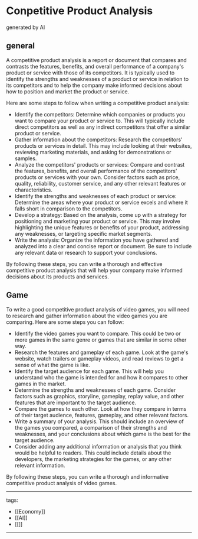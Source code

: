 # Conpetitive Product Analysis

generated by AI

## general
A competitive product analysis is a report or document that compares and contrasts the features, benefits, and overall performance of a company's product or service with those of its competitors. It is typically used to identify the strengths and weaknesses of a product or service in relation to its competitors and to help the company make informed decisions about how to position and market the product or service.

Here are some steps to follow when writing a competitive product analysis:
* Identify the competitors: Determine which companies or products you want to compare your product or service to. This will typically include direct competitors as well as any indirect competitors that offer a similar product or service.
* Gather information about the competitors: Research the competitors' products or services in detail. This may include looking at their websites, reviewing marketing materials, and asking for demonstrations or samples.
* Analyze the competitors' products or services: Compare and contrast the features, benefits, and overall performance of the competitors' products or services with your own. Consider factors such as price, quality, reliability, customer service, and any other relevant features or characteristics.
* Identify the strengths and weaknesses of each product or service: Determine the areas where your product or service excels and where it falls short in comparison to the competitors.
* Develop a strategy: Based on the analysis, come up with a strategy for positioning and marketing your product or service. This may involve highlighting the unique features or benefits of your product, addressing any weaknesses, or targeting specific market segments.
* Write the analysis: Organize the information you have gathered and analyzed into a clear and concise report or document. Be sure to include any relevant data or research to support your conclusions.

By following these steps, you can write a thorough and effective competitive product analysis that will help your company make informed decisions about its products and services.

## Game 

To write a good competitive product analysis of video games, you will need to research and gather information about the video games you are comparing. Here are some steps you can follow:
* Identify the video games you want to compare. This could be two or more games in the same genre or games that are similar in some other way.
* Research the features and gameplay of each game. Look at the game's website, watch trailers or gameplay videos, and read reviews to get a sense of what the game is like.
* Identify the target audience for each game. This will help you understand who the game is intended for and how it compares to other games in the market.
* Determine the strengths and weaknesses of each game. Consider factors such as graphics, storyline, gameplay, replay value, and other features that are important to the target audience.
* Compare the games to each other. Look at how they compare in terms of their target audience, features, gameplay, and other relevant factors.
* Write a summary of your analysis. This should include an overview of the games you compared, a comparison of their strengths and weaknesses, and your conclusions about which game is the best for the target audience.
* Consider adding any additional information or analysis that you think would be helpful to readers. This could include details about the developers, the marketing strategies for the games, or any other relevant information.

By following these steps, you can write a thorough and informative competitive product analysis of video games.

---
tags:
  - [[Economy]]
  - [[AI]]
  - [[]]
---